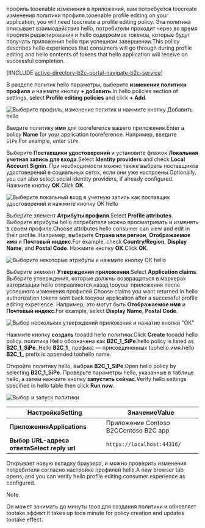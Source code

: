 <span data-ttu-id="83ee1-101">профиль tooenable изменения в приложения, вам потребуется toocreate изменения политики профиля.</span><span class="sxs-lookup"><span data-stu-id="83ee1-101">tooenable profile editing on your application, you will need toocreate a profile editing policy.</span></span> <span data-ttu-id="83ee1-102">Эта политика описывает взаимодействия hello, потребители проходит через во время профиля редактирования и hello содержимое токенов, которые будут получать приложения hello при успешном завершении.</span><span class="sxs-lookup"><span data-stu-id="83ee1-102">This policy describes hello experiences that consumers will go through during profile editing and hello contents of tokens that hello application will receive on successful completion.</span></span>

[!INCLUDE [active-directory-b2c-portal-navigate-b2c-service](active-directory-b2c-portal-navigate-b2c-service.md)]

<span data-ttu-id="83ee1-103">В разделе политик hello параметры, выберите **изменения политики профиля** и нажмите кнопку **+ добавить**.</span><span class="sxs-lookup"><span data-stu-id="83ee1-103">In hello policies section of settings, select **Profile editing policies** and click **+ Add**.</span></span>

![Выберите профиль, изменение политик и нажмите кнопку Добавить hello](media/active-directory-b2c-create-profile-editing-policy/add-b2c-editing-policy.png)

<span data-ttu-id="83ee1-105">Введите политику **имя** для tooreference вашего приложения.</span><span class="sxs-lookup"><span data-stu-id="83ee1-105">Enter a policy **Name** for your application tooreference.</span></span> <span data-ttu-id="83ee1-106">Например, введите `SiPe`.</span><span class="sxs-lookup"><span data-stu-id="83ee1-106">For example, enter `SiPe`.</span></span>

<span data-ttu-id="83ee1-107">Выберите **Поставщики удостоверений** и установите флажок **Локальная учетная запись для входа**.</span><span class="sxs-lookup"><span data-stu-id="83ee1-107">Select **Identity providers** and check **Local Account Signin**.</span></span> <span data-ttu-id="83ee1-108">При необходимости можно также выбрать поставщиков удостоверений в социальных сетях, если они уже настроены.</span><span class="sxs-lookup"><span data-stu-id="83ee1-108">Optionally, you can also select social identity providers, if already configured.</span></span> <span data-ttu-id="83ee1-109">Нажмите кнопку **ОК**.</span><span class="sxs-lookup"><span data-stu-id="83ee1-109">Click **OK**.</span></span>

![Выберите локальный вход в учетную запись как поставщик удостоверений и нажмите кнопку ОК hello](media/active-directory-b2c-create-profile-editing-policy/add-b2c-editing-identity-providers.png)

<span data-ttu-id="83ee1-111">Выберите элемент **Атрибуты профиля**.</span><span class="sxs-lookup"><span data-stu-id="83ee1-111">Select **Profile attributes**.</span></span> <span data-ttu-id="83ee1-112">Выберите атрибуты hello потребителя можно просматривать и изменять в своем профиле.</span><span class="sxs-lookup"><span data-stu-id="83ee1-112">Choose attributes hello consumer can view and edit in their profile.</span></span> <span data-ttu-id="83ee1-113">Например, выберите **Страна или регион**, **Отображаемое имя** и **Почтовый индекс**.</span><span class="sxs-lookup"><span data-stu-id="83ee1-113">For example, check **Country/Region**, **Display Name**, and **Postal Code**.</span></span> <span data-ttu-id="83ee1-114">Нажмите кнопку **ОК**.</span><span class="sxs-lookup"><span data-stu-id="83ee1-114">Click **OK**.</span></span>

![Выберите некоторые атрибуты и нажмите кнопку ОК hello](media/active-directory-b2c-create-profile-editing-policy/add-b2c-editing-attributes.png)

<span data-ttu-id="83ee1-116">Выберите элемент **Утверждения приложения**.</span><span class="sxs-lookup"><span data-stu-id="83ee1-116">Select **Application claims**.</span></span> <span data-ttu-id="83ee1-117">Выберите утверждения, которые должны возвращаться в маркерах авторизации hello отправляются назад tooyour приложения после успешного изменения профилей.</span><span class="sxs-lookup"><span data-stu-id="83ee1-117">Choose claims you want returned in hello authorization tokens sent back tooyour application after a successful profile editing experience.</span></span> <span data-ttu-id="83ee1-118">Например, это могут быть **Отображаемое имя** и **Почтовый индекс**.</span><span class="sxs-lookup"><span data-stu-id="83ee1-118">For example, select **Display Name**, **Postal Code**.</span></span>

![Выбор нескольких утверждений приложения и нажатие кнопки "ОК"](media/active-directory-b2c-create-profile-editing-policy/add-b2c-editing-application-claims.png)

<span data-ttu-id="83ee1-120">Нажмите кнопку **создать** tooadd hello политики.</span><span class="sxs-lookup"><span data-stu-id="83ee1-120">Click **Create** tooadd hello policy.</span></span> <span data-ttu-id="83ee1-121">политика Hello обозначена как **B2C_1_SiPe**.</span><span class="sxs-lookup"><span data-stu-id="83ee1-121">hello policy is listed as **B2C_1_SiPe**.</span></span> <span data-ttu-id="83ee1-122">Hello **B2C_1_** префикс — присоединенных toohello имя.</span><span class="sxs-lookup"><span data-stu-id="83ee1-122">hello **B2C_1_** prefix is appended toohello name.</span></span>

<span data-ttu-id="83ee1-123">Откройте политику hello, выбрав **B2C_1_SiPe**.</span><span class="sxs-lookup"><span data-stu-id="83ee1-123">Open hello policy by selecting **B2C_1_SiPe**.</span></span> <span data-ttu-id="83ee1-124">Проверьте параметры hello, указанные в таблице hello, а затем нажмите кнопку **запустить сейчас**.</span><span class="sxs-lookup"><span data-stu-id="83ee1-124">Verify hello settings specified in hello table then click **Run now**.</span></span>

![Выбор и запуск политики](media/active-directory-b2c-create-profile-editing-policy/run-b2c-editing-policy.png)

| <span data-ttu-id="83ee1-126">Настройка</span><span class="sxs-lookup"><span data-stu-id="83ee1-126">Setting</span></span>      | <span data-ttu-id="83ee1-127">Значение</span><span class="sxs-lookup"><span data-stu-id="83ee1-127">Value</span></span>  |
| ------------ | ------ |
| <span data-ttu-id="83ee1-128">**Приложения**</span><span class="sxs-lookup"><span data-stu-id="83ee1-128">**Applications**</span></span> | <span data-ttu-id="83ee1-129">Приложение Contoso B2C</span><span class="sxs-lookup"><span data-stu-id="83ee1-129">Contoso B2C app</span></span> |
| <span data-ttu-id="83ee1-130">**Выбор URL-адреса ответа**</span><span class="sxs-lookup"><span data-stu-id="83ee1-130">**Select reply url**</span></span> | `https://localhost:44316/` |

<span data-ttu-id="83ee1-131">Открывает новую вкладку браузера, и можно проверить изменения потребителя согласно настройке профилей hello.</span><span class="sxs-lookup"><span data-stu-id="83ee1-131">A new browser tab opens, and you can verify hello profile editing consumer experience as configured.</span></span>

> [!NOTE]
> <span data-ttu-id="83ee1-132">Он может занимать до минуты tooa для создания политики и обновляет tootake эффект.</span><span class="sxs-lookup"><span data-stu-id="83ee1-132">It takes up tooa minute for policy creation and updates tootake effect.</span></span>
>